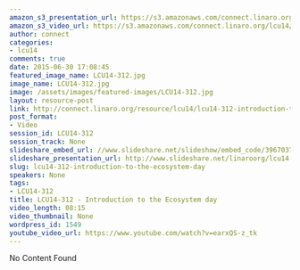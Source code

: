 ```yaml
---
amazon_s3_presentation_url: https://s3.amazonaws.com/connect.linaro.org/hkg15/Videos/09-17-Wednesday/LCU14-312.pdf
amazon_s3_video_url: https://s3.amazonaws.com/connect.linaro.org/lcu14/videos/09-17-Wednesday/LCU14-312+-+Introduction+to+the+Ecosystem+day.mp4
author: connect
categories:
- lcu14
comments: true
date: 2015-06-30 17:08:45
featured_image_name: LCU14-312.jpg
image_name: LCU14-312.jpg
image: /assets/images/featured-images/LCU14-312.jpg
layout: resource-post
link: http://connect.linaro.org/resource/lcu14/lcu14-312-introduction-to-the-ecosystem-day/
post_format:
- Video
session_id: LCU14-312
session_track: None
slideshare_embed_url: //www.slideshare.net/slideshow/embed_code/39670372
slideshare_presentation_url: http://www.slideshare.net/linaroorg/lcu14-312introduction-to-the-ecosystem-day
slug: lcu14-312-introduction-to-the-ecosystem-day
speakers: None
tags:
- LCU14-312
title: LCU14-312 - Introduction to the Ecosystem day
video_length: 08:15
video_thumbnail: None
wordpress_id: 1549
youtube_video_url: https://www.youtube.com/watch?v=earxQS-z_tk
---
```


No Content Found
